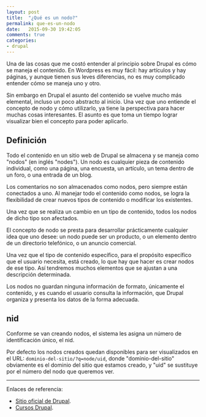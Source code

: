 ```yaml
---
layout: post
title:  "¿Qué es un nodo?"
permalink: que-es-un-nodo
date:   2015-09-30 19:42:05
comments: true
categories:
- drupal
---
```


Una de las cosas que me costó entender al principio sobre Drupal es cómo se maneja el contenido. En Wordpress es muy fácil: hay artículos y hay páginas, y aunque tienen sus leves diferencias, no es muy complicado entender cómo se maneja uno y otro.

Sin embargo en Drupal el asunto del contenido se vuelve mucho más elemental, incluso un poco abstracto al inicio. Una vez que uno entiende el concepto de nodo y cómo utilizarlo, ya tiene la perspectiva para hacer muchas cosas interesantes. El asunto es que toma un tiempo lograr visualizar bien el concepto para poder aplicarlo.

<!--more-->

## Definición

Todo el contenido en un sitio web de Drupal se almacena y se maneja como "nodos" (en inglés "nodes"). Un nodo es cualquier pieza de contenido individual, como una página, una encuesta, un artículo, un tema dentro de un foro, o una entrada de un blog.

Los comentarios no son almacenados como nodos, pero siempre están conectados a uno. Al manejar todo el contenido como nodos, se logra la flexibilidad de crear nuevos tipos de contenido o modificar los existentes.

Una vez que se realiza un cambio en un tipo de contenido, todos los nodos de dicho tipo son afectados.

El concepto de nodo se presta para desarrollar prácticamente cualquier idea que uno desee: un nodo puede ser un producto, o un elemento dentro de un directorio telefónico, o un anuncio comercial.

Una vez que el tipo de contenido específico, para el propósito específico que el usuario necesita, está creado, lo que hay que hacer es crear nodos de ese tipo. Así tendremos muchos elementos que se ajustan a una descripción determinada.

Los nodos no guardan ninguna información de formato, únicamente el contenido, y es cuando el usuario consulta la información, que Drupal organiza y presenta los datos de la forma adecuada.

## nid

Conforme se van creando nodos, el sistema les asigna un número de identificación único, el nid.

Por defecto los nodos creados quedan disponibles para ser visualizados en el URL: `dominio-del-sitio/?q=node/uid`, donde "dominio-del-sitio" obviamente es el dominio del sitio que estamos creado, y "uid" se sustituye por el número del nodo que queremos ver.

---
Enlaces de referencia:

* [Sitio oficial de Drupal](https://www.drupal.org/documentation/modules/node).
* [Cursos Drupal](http://www.cursosdrupal.com/content/nodos).

